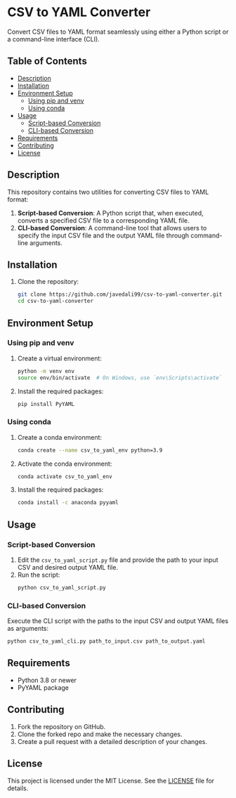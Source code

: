 # CSV to YAML Converter

Convert CSV files to YAML format seamlessly using either a Python script or a command-line interface (CLI).

## Table of Contents

- [Description](#description)
- [Installation](#installation)
- [Environment Setup](#environment-setup)
  - [Using pip and venv](#using-pip-and-venv)
  - [Using conda](#using-conda)
- [Usage](#usage)
  - [Script-based Conversion](#script-based-conversion)
  - [CLI-based Conversion](#cli-based-conversion)
- [Requirements](#requirements)
- [Contributing](#contributing)
- [License](#license)

## Description

This repository contains two utilities for converting CSV files to YAML format:

1. **Script-based Conversion**: A Python script that, when executed, converts a specified CSV file to a corresponding YAML file.
2. **CLI-based Conversion**: A command-line tool that allows users to specify the input CSV file and the output YAML file through command-line arguments.

## Installation

1. Clone the repository:
   ```bash
   git clone https://github.com/javedali99/csv-to-yaml-converter.git
   cd csv-to-yaml-converter
   ```

## Environment Setup

### Using pip and venv

1. Create a virtual environment:
   ```bash
   python -m venv env
   source env/bin/activate  # On Windows, use `env\Scripts\activate`
   ```

2. Install the required packages:
   ```bash
   pip install PyYAML
   ```

### Using conda

1. Create a conda environment:
   ```bash
   conda create --name csv_to_yaml_env python=3.9
   ```

2. Activate the conda environment:
   ```bash
   conda activate csv_to_yaml_env
   ```

3. Install the required packages:
   ```bash
   conda install -c anaconda pyyaml
   ```

## Usage

### Script-based Conversion

1. Edit the `csv_to_yaml_script.py` file and provide the path to your input CSV and desired output YAML file.
2. Run the script:
   ```bash
   python csv_to_yaml_script.py
   ```

### CLI-based Conversion

Execute the CLI script with the paths to the input CSV and output YAML files as arguments:

```bash
python csv_to_yaml_cli.py path_to_input.csv path_to_output.yaml
```

## Requirements

- Python 3.8 or newer
- PyYAML package

## Contributing

1. Fork the repository on GitHub.
2. Clone the forked repo and make the necessary changes.
3. Create a pull request with a detailed description of your changes.

## License

This project is licensed under the MIT License. See the [LICENSE](LICENSE) file for details.

